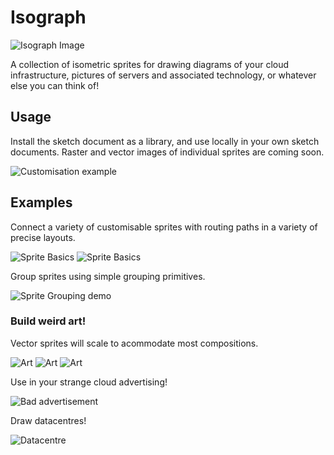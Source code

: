 # Isograph

![Isograph Image](https://github.com/cgiffard/isograph/raw/master/examples/Logo%20Sheet.png)

A collection of isometric sprites for drawing diagrams of your cloud infrastructure,
pictures of servers and associated technology, or whatever else you can think of!

## Usage

Install the sketch document as a library, and use locally in your own sketch documents. Raster and vector images of individual sprites are coming soon.

![Customisation example](https://github.com/cgiffard/isograph/raw/master/examples/Customisation%20Demo.jpg)

## Examples

Connect a variety of customisable sprites with routing paths in a variety of precise layouts.

![Sprite Basics](https://github.com/cgiffard/isograph/raw/master/examples/Sprite%20Example.png)
![Sprite Basics](https://github.com/cgiffard/isograph/raw/master/examples/Sprite%20Example%202.png)

Group sprites using simple grouping primitives.

![Sprite Grouping demo](https://github.com/cgiffard/isograph/raw/master/examples/Mat%20Grouping%20Demo.png)

### Build weird art!

Vector sprites will scale to acommodate most compositions.

![Art](https://github.com/cgiffard/isograph/raw/master/examples/River%20of%20Connections.png)
![Art](https://github.com/cgiffard/isograph/raw/master/examples/Repeating%20Grid.png)
![Art](https://github.com/cgiffard/isograph/raw/master/examples/Narrow%20Path%20Test.png)

Use in your strange cloud advertising!

![Bad advertisement](https://github.com/cgiffard/isograph/raw/master/examples/Greyscale%20Example.png)

Draw datacentres!

![Datacentre](https://github.com/cgiffard/isograph/blob/master/examples/Server%20Farm.png)
